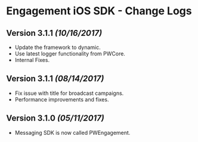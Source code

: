 Engagement iOS SDK - Change Logs
================================
Version 3.1.1 *(10/16/2017)*
----------------------------
* Update the framework to dynamic.
* Use latest logger functionality from PWCore.
* Internal Fixes.


Version 3.1.1 *(08/14/2017)*
----------------------------
* Fix issue with title for broadcast campaigns.
* Performance improvements and fixes.


Version 3.1.0 *(05/11/2017)*
----------------------------
* Messaging SDK is now called PWEngagement.



